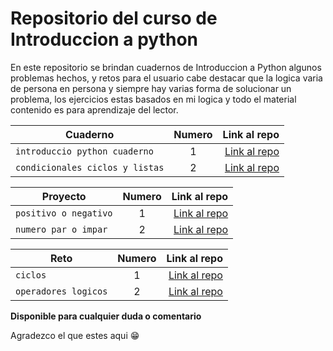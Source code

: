# Repositorio del curso de Introduccion a python

En este repositorio se brindan cuadernos de Introduccion a Python algunos problemas hechos, y retos para el usuario cabe destacar que la logica varia de persona en persona y siempre hay varias forma de solucionar un problema, los ejercicios estas basados en mi logica y todo el material contenido es para aprendizaje del lector.

| Cuaderno | Numero | Link al repo |
| ------------- |:-------------:| -----:|
|`introduccio python cuaderno`|1|[Link al repo](./notebooks/IntroProgramacionPython.ipynb)|
|`condicionales ciclos y listas`|2|[Link al repo](./notebooks/Condicionales_Ciclos_y_Listas.ipynb)|


| Proyecto | Numero | Link al repo |
| ------------- |:-------------:| -----:|
|`positivo o negativo`|1|[Link al repo](./exercises/T1E1_pos_neg.py)|
|`numero par o impar`|2|[Link al repo](./exercises/T1E2_even_odd.py)|


| Reto | Numero | Link al repo |
| ------------- |:-------------:| -----:|
|`ciclos`|1|[Link al repo](./challenges/Ciclos_challenge.ipynb)|
|`operadores logicos`|2|[Link al repo](./challenges/Los_operadores_l%C3%B3gicos_challenge.ipynb)|



**Disponible para cualquier duda o comentario**

Agradezco el que estes aqui 😁
